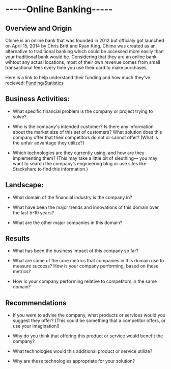 # -----Online Banking-----


## Overview and Origin

Chime is an online bank that was founded in 2012 but officialy got launched on April 15, 2014 by Chris Britt and Ryan King. Chime was created as an alternative to traditional banking which could be accessed more easily than your traditional bank would be. Considering that they are an online bank wihtout any actual locations, most of their own revenue comes from small transactional fees every time you use their card to make purchases.

Here is a link to help understand their funding and how much they've recieved: [Funding/Statistics](https://www.businessofapps.com/data/chime-statistics/)

## Business Activities:

* What specific financial problem is the company or project trying to solve?

* Who is the company's intended customer?  Is there any information about the market size of this set of customers?
What solution does this company offer that their competitors do not or cannot offer? (What is the unfair advantage they utilize?)

* Which technologies are they currently using, and how are they implementing them? (This may take a little bit of sleuthing–– you may want to search the company’s engineering blog or use sites like Stackshare to find this information.)


## Landscape:

* What domain of the financial industry is the company in?

* What have been the major trends and innovations of this domain over the last 5-10 years?

* What are the other major companies in this domain?


## Results

* What has been the business impact of this company so far?

* What are some of the core metrics that companies in this domain use to measure success? How is your company performing, based on these metrics?

* How is your company performing relative to competitors in the same domain?


## Recommendations

* If you were to advise the company, what products or services would you suggest they offer? (This could be something that a competitor offers, or use your imagination!)

* Why do you think that offering this product or service would benefit the company?

* What technologies would this additional product or service utilize?

* Why are these technologies appropriate for your solution?
